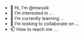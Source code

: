 - 👋 Hi, I’m @mwssik
- 👀 I’m interested in ...
- 🌱 I’m currently learning ...
- 💞️ I’m looking to collaborate on ...
- 📫 How to reach me ...

<!---
mwssik/mwssik is a ✨ special ✨ repository because its `README.md` (this file) appears on your GitHub profile.
You can click the Preview link to take a look at your changes.
--->
